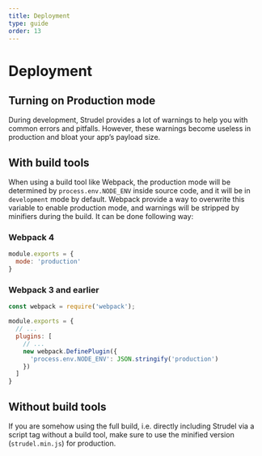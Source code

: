 ```yaml
---
title: Deployment
type: guide
order: 13
---
```


# Deployment

## Turning on Production mode
During development, Strudel provides a lot of warnings to help you with common errors and pitfalls. However, these warnings become useless in production and bloat your app’s payload size.

## With build tools
When using a build tool like Webpack, the production mode will be determined by `process.env.NODE_ENV` inside source code, and it will be in `development` mode by default. Webpack provide a way to overwrite this variable to enable production mode, and warnings will be stripped by minifiers during the build. It can be done following way:

### Webpack 4

```js
module.exports = {
  mode: 'production'
}
```

### Webpack 3 and earlier

```js
const webpack = require('webpack');

module.exports = {
  // ...
  plugins: [
    // ...
    new webpack.DefinePlugin({
      'process.env.NODE_ENV': JSON.stringify('production')
    })
  ]
}
```

## Without build tools
If you are somehow using the full build, i.e. directly including Strudel via a script tag without a build tool, make sure to use the minified version (`strudel.min.js`) for production.
